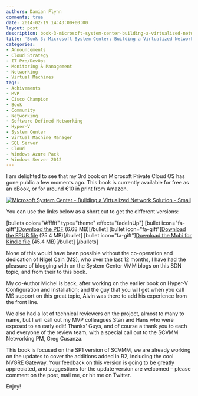 ```yaml
---
authors: Damian Flynn
comments: true
date: 2014-02-19 14:43:00+00:00
layout: post
description: book-3-microsoft-system-center-building-a-virtualized-network-solution
title: 'Book 3: Microsoft System Center: Building a Virtualized Network Solution'
categories:
- Announcements
- Cloud Strategy
- IT Pro/DevOps
- Monitoring & Management
- Networking
- Virtual Machines
tags:
- Achivements
- MVP
- Cisco Champion
- Book
- Community
- Networking
- Software Defined Networking
- Hyper-V 
- System Center
- Virtual Machine Manager
- SQL Server
- Cloud
- Windows Azure Pack
- Windows Server 2012
---
```



I am delighted to see that my 3rd book on Microsoft Private Cloud OS has gone public a few moments ago. This book is currently available for free as an eBook, or for around €10 in print from Amazon.

[![Microsoft System Center - Building a Virtualized Network Solution - Small](http://blogdamianflynn.blob.core.windows.net/wordpress/2014/02/Microsoft-System-Center-Building-a-Virtualized-Network-Solution-Small.png)](http://blogdamianflynn.blob.core.windows.net/wordpress/2014/02/Microsoft-System-Center-Building-a-Virtualized-Network-Solution-Small.png)

You can use the links below as a short cut to get the different versions:

[bullets color="#ffffff" type="theme" effect="fadeInUp"]
[bullet icon="fa-gift"][Download the PDF](http://aka.ms/683105pdf) (6.68 MB)[/bullet]
[bullet icon="fa-gift"][Download the EPUB file](http://aka.ms/683105epub) (25.4 MB)[/bullet]
[bullet icon="fa-gift"][Download the Mobi for Kindle file](http://aka.ms/683105mobi) (45.4 MB)[/bullet]
[/bullets]

None of this would have been possible without the co-operation and dedication of Nigel Cain (MS), who over the last 12 months, I have had the pleasure of blogging with on the System Center VMM blogs on this SDN topic, and from their to this book.

My co-Author Michel is back, after working on the earlier book on Hyper-V Configuration and Installation; and the guy that you will get when you call MS support on this great topic, Alvin was there to add his experience from the front line.

We also had a lot of technical reviewers on the project, almost to many to name, but I will call out my MVP colleagues Stan and Hans who were exposed to an early edit! Thanks' Guys, and of course a thank you to each and everyone of the review team, with a special call out to the SCVMM Networking PM, Greg Cusanza.

This book is focused on the SP1 version of SCVMM, we are already working on the updates to cover the additions added in R2, including the cool NVGRE Gateway. Your feedback on this version is going to be greatly appreciated, and suggestions for the update version are welcomed – please comment on the post, mail me, or hit me on Twitter.

Enjoy!
